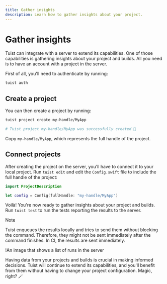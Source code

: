 ```yaml
---
title: Gather insights
description: Learn how to gather insights about your project.
---
```


# Gather insights

Tuist can integrate with a server to extend its capabilities. One of those capabilities is gathering insights about your project and builds. All you need is to have an account with a project in the server.

First of all, you'll need to authenticate by running:

```bash
tuist auth
```

## Create a project

You can then create a project by running:

```bash
tuist project create my-handle/MyApp

# Tuist project my-handle/MyApp was successfully created 🎉
```

Copy `my-handle/MyApp`, which represents the full handle of the project.

## Connect projects

After creating the project on the server, you'll have to connect it to your local project. Run `tuist edit` and edit the `Config.swift` file to include the full handle of the project:

```swift
import ProjectDescription

let config = Config(fullHandle: "my-handle/MyApp")
```

Voilà! You're now ready to gather insights about your project and builds. Run `tuist test` to run the tests reporting the results to the server.

> [!NOTE]
> Tuist enqueues the results locally and tries to send them without blocking the command. Therefore, they might not be sent immediately after the command finishes. In CI, the results are sent immediately.

!<LocalizedLink href="/guides/quick-start/runs.png">An image that shows a list of runs in the server</LocalizedLink>

Having data from your projects and builds is crucial in making informed decisions.
Tuist will continue to extend its capabilities, and you'll benefit from them without having to change your project configuration. Magic, right? 🪄
